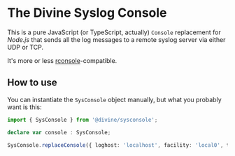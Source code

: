 # The Divine Syslog Console

This is a pure JavaScript (or TypeScript, actually) `Console` replacement for *Node.js* that sends all the log messages
to a remote syslog server via either UDP or TCP.

It's more or less [rconsole]()-compatible.

## How to use

You can instantiate the `SysConsole` object manually, but what you probably want is this:

```typescript
import { SysConsole } from '@divine/sysconsole';

declare var console : SysConsole;

SysConsole.replaceConsole({ loghost: 'localhost', facility: 'local0', title: 'MySweetApp', showFile: false, syslogTags: true, highestLevel: 'info' });
```
